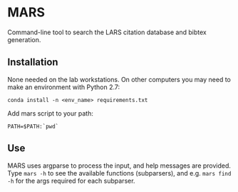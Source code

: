 # MARS

Command-line tool to search the LARS citation database and bibtex generation.

## Installation

None needed on the lab workstations. On other computers you may need to make an environment with Python 2.7:

```
conda install -n <env_name> requirements.txt
```

Add mars script to your path:
```
PATH=$PATH:`pwd`
```

## Use

MARS uses argparse to process the input, and help messages are provided. Type `mars -h` to see the available functions (subparsers), and e.g. `mars find -h` for the args required for each subparser.
